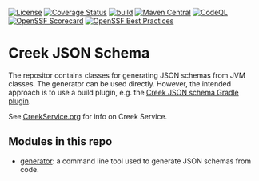 [![License](https://img.shields.io/badge/License-Apache%202.0-blue.svg)](https://opensource.org/licenses/Apache-2.0)
[![Coverage Status](https://coveralls.io/repos/github/creek-service/creek-json-schema/badge.svg?branch=main)](https://coveralls.io/github/creek-service/creek-json-schema?branch=main)
[![build](https://github.com/creek-service/creek-json-schema/actions/workflows/build.yml/badge.svg)](https://github.com/creek-service/creek-json-schema/actions/workflows/build.yml)
[![Maven Central](https://img.shields.io/maven-central/v/org.creekservice/creek-json-schema-generator.svg)](https://central.sonatype.dev/search?q=creek-json-schema-*)
[![CodeQL](https://github.com/creek-service/creek-json-schema/actions/workflows/codeql.yml/badge.svg)](https://github.com/creek-service/creek-json-schema/actions/workflows/codeql.yml)
[![OpenSSF Scorecard](https://api.securityscorecards.dev/projects/github.com/creek-service/creek-json-schema/badge)](https://api.securityscorecards.dev/projects/github.com/creek-service/creek-json-schema)
[![OpenSSF Best Practices](https://bestpractices.coreinfrastructure.org/projects/6899/badge)](https://bestpractices.coreinfrastructure.org/projects/6899)

# Creek JSON Schema

The repositor contains classes for generating JSON schemas from JVM classes. 
The generator can be used directly. However, the intended approach is to use a build plugin, 
e.g.  the [Creek JSON schema Gradle plugin](https://github.com/creek-service/creek-json-schema-gradle-plugin).

See [CreekService.org](https://www.creekservice.org) for info on Creek Service.

## Modules in this repo

* [generator](generator): a command line tool used to generate JSON schemas from code.

